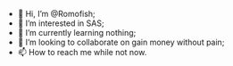 - 👋 Hi, I’m @Romofish;
- 👀 I’m interested in SAS;
- 🌱 I’m currently learning nothing;
- 💞️ I’m looking to collaborate on gain money without pain;
- 📫 How to reach me while not now.

<!---
Romofish/Romofish is a ✨ special ✨ repository because its `README.md` (this file) appears on your GitHub profile.
You can click the Preview link to take a look at your changes.
--->
